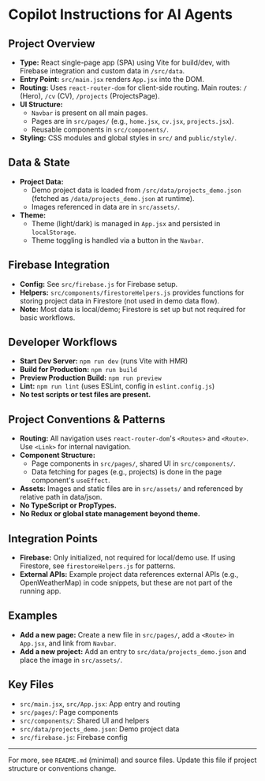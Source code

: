 # Copilot Instructions for AI Agents

## Project Overview
- **Type:** React single-page app (SPA) using Vite for build/dev, with Firebase integration and custom data in `/src/data`.
- **Entry Point:** `src/main.jsx` renders `App.jsx` into the DOM.
- **Routing:** Uses `react-router-dom` for client-side routing. Main routes: `/` (Hero), `/cv` (CV), `/projects` (ProjectsPage).
- **UI Structure:**
  - `Navbar` is present on all main pages.
  - Pages are in `src/pages/` (e.g., `home.jsx`, `cv.jsx`, `projects.jsx`).
  - Reusable components in `src/components/`.
- **Styling:** CSS modules and global styles in `src/` and `public/style/`.

## Data & State
- **Project Data:**
  - Demo project data is loaded from `/src/data/projects_demo.json` (fetched as `/data/projects_demo.json` at runtime).
  - Images referenced in data are in `src/assets/`.
- **Theme:**
  - Theme (light/dark) is managed in `App.jsx` and persisted in `localStorage`.
  - Theme toggling is handled via a button in the `Navbar`.

## Firebase Integration
- **Config:** See `src/firebase.js` for Firebase setup.
- **Helpers:** `src/components/firestoreHelpers.js` provides functions for storing project data in Firestore (not used in demo data flow).
- **Note:** Most data is local/demo; Firestore is set up but not required for basic workflows.

## Developer Workflows
- **Start Dev Server:** `npm run dev` (runs Vite with HMR)
- **Build for Production:** `npm run build`
- **Preview Production Build:** `npm run preview`
- **Lint:** `npm run lint` (uses ESLint, config in `eslint.config.js`)
- **No test scripts or test files are present.**

## Project Conventions & Patterns
- **Routing:** All navigation uses `react-router-dom`'s `<Routes>` and `<Route>`. Use `<Link>` for internal navigation.
- **Component Structure:**
  - Page components in `src/pages/`, shared UI in `src/components/`.
  - Data fetching for pages (e.g., projects) is done in the page component's `useEffect`.
- **Assets:** Images and static files are in `src/assets/` and referenced by relative path in data/json.
- **No TypeScript or PropTypes.**
- **No Redux or global state management beyond theme.**

## Integration Points
- **Firebase:** Only initialized, not required for local/demo use. If using Firestore, see `firestoreHelpers.js` for patterns.
- **External APIs:** Example project data references external APIs (e.g., OpenWeatherMap) in code snippets, but these are not part of the running app.

## Examples
- **Add a new page:** Create a new file in `src/pages/`, add a `<Route>` in `App.jsx`, and link from `Navbar`.
- **Add a new project:** Add an entry to `src/data/projects_demo.json` and place the image in `src/assets/`.

## Key Files
- `src/main.jsx`, `src/App.jsx`: App entry and routing
- `src/pages/`: Page components
- `src/components/`: Shared UI and helpers
- `src/data/projects_demo.json`: Demo project data
- `src/firebase.js`: Firebase config

---
For more, see `README.md` (minimal) and source files. Update this file if project structure or conventions change.
